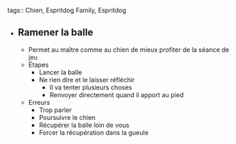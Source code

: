 tags:: Chien, Espritdog Family, Espritdog

- ## Ramener la balle
	- Permet au maître comme au chien de mieux profiter de la séance de jeu
	- Étapes
		- Lancer la balle
		- Ne rien dire et le laisser réfléchir
			- Il va tenter plusieurs choses
			- Renvoyer directement quand il apport au pied
	- Erreurs
		- Trop parler
		- Poursuivre le chien
		- Récupérer la balle loin de vous
		- Forcer la récupération dans la gueule